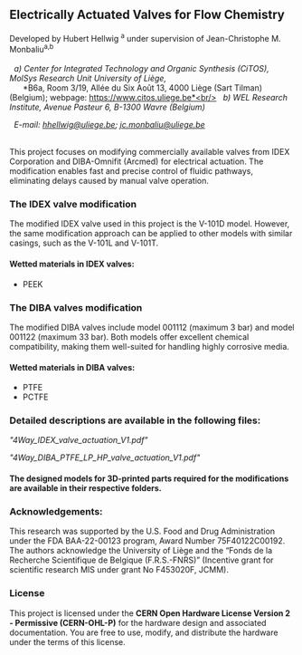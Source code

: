 ## Electrically Actuated Valves for Flow Chemistry
Developed by Hubert Hellwig	<sup>a</sup> under supervision of Jean-Christophe M. Monbaliu<sup>a,b</sup><br/><br/>
&nbsp; *a) Center for Integrated Technology and Organic Synthesis (CiTOS), MolSys Research Unit University of Liège,*<br/>
&nbsp; &nbsp; &nbsp; *B6a, Room 3/19, Allée du Six Août 13, 4000 Liège (Sart Tilman) (Belgium); webpage: https://www.citos.uliege.be*<br/>
&nbsp; *b)	WEL Research Institute, Avenue Pasteur 6, B-1300 Wavre (Belgium)*

&nbsp; *E-mail: hhellwig@uliege.be; jc.monbaliu@uliege.be*
 <br/> <br/>

This project focuses on modifying commercially available valves from IDEX Corporation and DIBA-Omnifit (Arcmed) for electrical actuation.
The modification enables fast and precise control of fluidic pathways, eliminating delays caused by manual valve operation.

### The IDEX valve modification

The modified IDEX valve used in this project is the V-101D model. However, the same modification approach can be applied to other models with similar casings, such as the V-101L and V-101T.

#### Wetted materials in IDEX valves:
- PEEK

### The DIBA valves modification

The modified DIBA valves include model 001112 (maximum 3 bar) and model 001122 (maximum 33 bar). Both models offer excellent chemical compatibility, making them well-suited for handling highly corrosive media.

#### Wetted materials in DIBA valves:
- PTFE
- PCTFE


### Detailed descriptions are available in the following files:

*"4Way_IDEX_valve_actuation_V1.pdf"*

*"4Way_DIBA_PTFE_LP_HP_valve_actuation_V1.pdf"*


#### The designed models for 3D-printed parts required for the modifications are available in their respective folders.

### Acknowledgements: <br/>
This research was supported by the U.S. Food and Drug Administration under the FDA BAA-22-00123 program, Award Number 75F40122C00192. The authors acknowledge the University of Liège and the “Fonds de la Recherche Scientifique de Belgique (F.R.S.-FNRS)” (Incentive grant for scientific research MIS under grant No F453020F, JCMM).



### License

This project is licensed under the **CERN Open Hardware License Version 2 - Permissive (CERN-OHL-P)** for the hardware design and associated documentation. You are free to use, modify, and distribute the hardware under the terms of this license.

